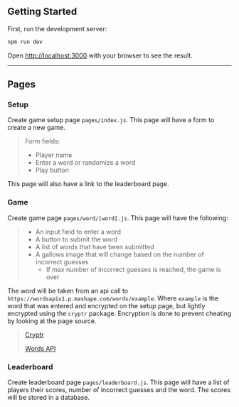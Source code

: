 ## Getting Started

First, run the development server:

```bash
npm run dev
```

Open [http://localhost:3000](http://localhost:3000) with your browser to see the result.

---

## Pages

### Setup

Create game setup page `pages/index.js`. This page will have a form to create a new game.

> Form fields:
>
> - Player name
> - Enter a word or randomize a word
> - Play button

This page will also have a link to the leaderboard page.

### Game

Create game page `pages/word/[word].js`. This page will have the following:

> - An input field to enter a word
> - A button to submit the word
> - A list of words that have been submitted
> - A gallows image that will change based on the number of incorrect guesses
>   - If max number of incorrect guesses is reached, the game is over

The word will be taken from an api call to `https://wordsapiv1.p.mashape.com/words/example`. Where `example` is the word that was entered and encrypted on the setup page, but lightly encrypted using the `cryptr` package. Encryption is done to prevent cheating by looking at the page source.

> [Cryptr](https://www.npmjs.com/package/cryptr)
>
> [Words API](https://www.wordsapi.com/)

### Leaderboard

Create leaderboard page `pages/leaderboard.js`. This page will have a list of players their scores, number of incorrect guesses and the word. The scores will be stored in a database.
